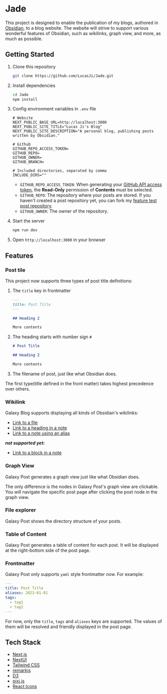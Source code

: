 # Jade

This project is designed to enable the publication of my blogs, authored
in [Obsidian](https://obsidian.md/), to a blog website. The website will strive to support various
wonderful features of Obsidian, such as wikilinks, graph view, and more, as much as possible.

## Getting Started

1. Clone this repository

   ```bash
   git clone https://github.com/LucasJi/Jade.git
   ```

2. Install dependencies

   ```bash
   cd Jade
   npm install
   ```

3. Config environment variables in `.env` file

   ```env
   # Website
   NEXT_PUBLIC_BASE_URL=http://localhost:3000
   NEXT_PUBLIC_SITE_TITLE="Lucas Ji's Blog"
   NEXT_PUBLIC_SITE_DESCRIPTION="A personal blog, publishing posts written by Obsidian."

   # Github
   GITHUB_REPO_ACCESS_TOKEN=
   GITHUB_REPO=
   GITHUB_OWNER=
   GITHUB_BRANCH=

   # Included directories, separated by comma
   INCLUDE_DIRS=""
   ```

    - `GITHUB_REPO_ACCESS_TOKEN`: When generating
      your [GitHub API access token](https://docs.github.com/en/authentication/keeping-your-account-and-data-secure/creating-a-personal-access-token),
      the **Read-Only** permission of **Contents** must be selected.
    - `GITHUB_REPO`: The repository where your posts are stored. If you haven't created a post
      repository yet, you can fork
      my [feature test post repository](https://github.com/LucasJi/obsidian-feature-demo-posts).
    - `GITHUB_OWNER`: The owner of the repository.

4. Start the server

   ```bash
   npm run dev
   ```

5. Open `http://localhost:3000` in your browser

## Features

### Post tile

This project now supports three types of post title definitions:

1. The `title` key in frontmatter

   ```md
   ---
   title: Post Title
   ---

   ## Heading 2

   More contents
   ```

2. The heading starts with number sign `#`

   ```md
   # Post Title

   ## Heading 2

   More contents
   ```

3. The filename of post, just like what Obsidian does.

The first type(title defined in the front matter) takes highest precedence over others.

### Wikilink

Galaxy Blog supports displaying all kinds of Obsidian's wikilinks:

- [Link to a file](https://help.obsidian.md/Linking+notes+and+files/Internal+links#Link+to+a+file)
- [Link to a heading in a note](https://help.obsidian.md/Linking+notes+and+files/Internal+links#Link+to+a+heading+in+a+note)
- [Link to a note using an alias](https://help.obsidian.md/Linking+notes+and+files/Aliases#Link+to+a+note+using+an+alias)

**_not supported yet:_**

- [Link to a block in a note](https://help.obsidian.md/Linking+notes+and+files/Internal+links#Link+to+a+block+in+a+note)

### Graph View

Galaxy Post generates a graph view just like what Obsidian does.

The only difference is the nodes in Galaxy Post's graph view are clickable. You will navigate the
specific post page after clicking the post node in the graph view.

### File explorer

Galaxy Post shows the directory structure of your posts.

### Table of Content

Galaxy Post generates a table of content for each post. It will be displayed at the right-bottom
side of the post page.

### Frontmatter

Galaxy Post only supports `yaml` style frontmatter now. For example:

```yaml
---
title: Post Title
aliases: 2023-01-01
tags:
  - tag1
  - tag2
---
```

For now, only the `title`, `tags` and `aliases` keys are supported. The values of them will be
resolved and friendly displayed in the post page.

## Tech Stack

- [Next.js](https://nextjs.org/)
- [NextUI](https://nextui.org/)
- [Tailwind CSS](https://tailwindcss.com/)
- [remarkjs](https://github.com/remarkjs)
- [D3](https://d3js.org/)
- [pixi.js](https://pixijs.com/)
- [React Icons](https://react-icons.github.io/react-icons/)
